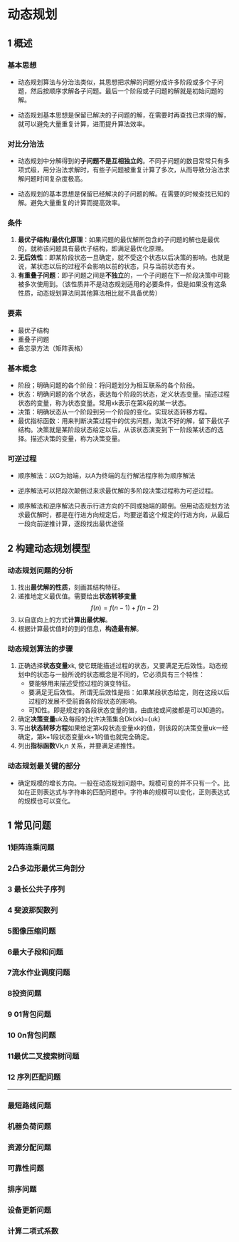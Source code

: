 # 动态规划

## 1 概述
### 基本思想
* 动态规划算法与分治法类似，其思想把求解的问题分成许多阶段或多个子问题，然后按顺序求解各子问题。最后一个阶段或子问题的解就是初始问题的解。

* 动态规划基本思想是保留已解决的子问题的解，在需要时再查找已求得的解，就可以避免大量重复计算，进而提升算法效率。


### 对比分治法
* 动态规划中分解得到的**子问题不是互相独立的**。不同子问题的数目常常只有多项式级，用分治法求解时，有些子问题被重复计算了多次，从而导致分治法求解问题时间复杂度极高。

* 动态规划的基本思想是保留已经解决的子问题的解。在需要的时候查找已知的解。避免大量重复的计算而提高效率。

### 条件
1. **最优子结构/最优化原理**：如果问题的最优解所包含的子问题的解也是最优的，就称该问题具有最优子结构，即满足最优化原理。
2. **无后效性**：即某阶段状态一旦确定，就不受这个状态以后决策的影响。也就是说，某状态以后的过程不会影响以前的状态，只与当前状态有关。
3. **有重叠子问题**：即子问题之间是**不独立**的，一个子问题在下一阶段决策中可能被多次使用到。（该性质并不是动态规划适用的必要条件，但是如果没有这条性质，动态规划算法同其他算法相比就不具备优势）

### 要素
* 最优子结构
* 重叠子问题
* 备忘录方法（矩阵表格）

### 基本概念

* 阶段；明确问题的各个阶段：将问题划分为相互联系的各个阶段。
* 状态：明确问题的各个状态，表达每个阶段的状态，定义状态变量。描述过程状态的变量，称为状态变量。常用xk表示在第k段的某一状态。
* 决策：明确状态从一个阶段到另一个阶段的变化。实现状态转移方程。
* 最优指标函数：用来判断决策过程中的优劣问题，淘汰不好的解，留下最优子结构。决策就是某阶段状态给定以后，从该状态演变到下一阶段某状态的选择。描述决策的变量，称为决策变量。

### 可逆过程
* 顺序解法：以G为始端，以A为终端的左行解法程序称为顺序解法
* 逆序解法可以把段次颠倒过来求最优解的多阶段决策过程称为可逆过程。

* 顺序解法和逆序解法只表示行进方向的不同或始端的颠倒。但用动态规划方法求最优解时，都是在行进方向规定后，均要逆着这个规定的行进方向，从最后一段向前逆推计算，逐段找出最优途径

## 2 构建动态规划模型

### 动态规划问题的分析
1. 找出**最优解的性质**，刻画其结构特征。
2. 递推地定义最优值。需要给出**状态转移变量**
$$
f(n)=f(n-1)+f(n-2)
$$
3. 以自底向上的方式**计算出最优解**。
4. 根据计算最优值时的到的信息，**构造最有解**。

### 动态规划算法的步骤
1. 正确选择**状态变量**xk, 使它既能描述过程的状态，又要满足无后效性。动态规划中的状态与一般所说的状态概念是不同的，它必须具有三个特性：
    * 要能够用来描述受控过程的演变特征。
    * 要满足无后效性。 所谓无后效性是指：如果某段状态给定，则在这段以后过程的发展不受前面各阶段状态的影响。
    * 可知性。即是规定的各段状态变量的值，由直接或间接都是可以知道的。
2. 确定**决策变量**uk及每段的允许决策集合Dk(xk)={uk}
3. 写出**状态转移方程**如果给定第k段状态变量xk的值，则该段的决策变量uk一经确定，第k+1段状态变量xk+1的值也就完全确定。 
4. 列出**指标函数**Vk,n 关系，并要满足递推性。

### 动态规划最关键的部分
* 确定规模的增长方向。一般在动态规划问题中。规模可变的并不只有一个。比如在正则表达式与字符串的匹配问题中。字符串的规模可以变化，正则表达式的规模也可以变化。

## 1 常见问题



### 1矩阵连乘问题

### 2凸多边形最优三角剖分

### 3 最长公共子序列

### 4 斐波那契数列

### 5图像压缩问题

### 6最大子段和问题

### 7流水作业调度问题

### 8投资问题

### 9 01背包问题

### 10 0n背包问题

### 11最优二叉搜索树问题

### 12 序列匹配问题

----


### 最短路线问题

### 机器负荷问题

### 资源分配问题

### 可靠性问题

### 排序问题

### 设备更新问题

### 计算二项式系数
